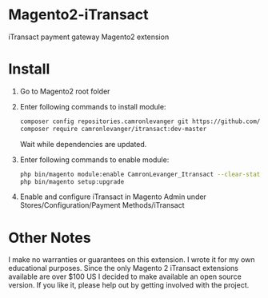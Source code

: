 Magento2-iTransact
======================

iTransact payment gateway Magento2 extension


Install
=======

1. Go to Magento2 root folder

2. Enter following commands to install module:

    ```bash
    composer config repositories.camronlevanger git https://github.com/camronlevanger/magento2_itransact.git
    composer require camronlevanger/itransact:dev-master
    ```
   Wait while dependencies are updated.

3. Enter following commands to enable module:

    ```bash
    php bin/magento module:enable CamronLevanger_Itransact --clear-static-content
    php bin/magento setup:upgrade
    ```
4. Enable and configure iTransact in Magento Admin under Stores/Configuration/Payment Methods/iTransact

Other Notes
===========

I make no warranties or guarantees on this extension. I wrote it for my own educational purposes. Since the only Magento 2 iTransact extensions available are over $100 US I decided to make available an open source version. If you like it, please help out by getting involved with the project.

